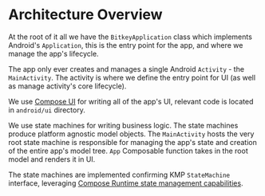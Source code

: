 # Architecture Overview

At the root of it all we have the `BitkeyApplication` class which implements Android's `Application`, this is the entry point for the app, and where we manage the app's lifecycle.

The app only ever creates and manages a single Android `Activity` - the `MainActivity`.
The activity is where we define the entry point for UI (as well as manage activity's core lifecycle).

We use [Compose UI](https://developer.android.com/jetpack/compose) for writing all of the app's UI, relevant code is located in `android/ui` directory.

We use state machines for writing business logic. The state machines produce platform agnostic model objects.
The `MainActivity` hosts the very root state machine is responsible for managing the app's state and creation of the entire app's model tree. 
`App` Composable function takes in the root model and renders it in UI.

The state machines are implemented confirming KMP `StateMachine` interface, leveraging [Compose Runtime state management capabilities](https://code.cash.app/the-state-of-managing-state-with-compose).
